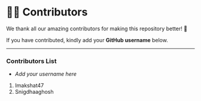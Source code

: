 # 👨‍💻 Contributors

We thank all our amazing contributors for making this repository better! 🎉

If you have contributed, kindly add your **GitHub username** below.

---

### Contributors List
- _Add your username here_
1. Imakshat47
2. Snigdhaaghosh